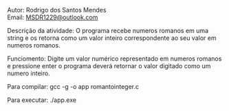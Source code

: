Autor: Rodrigo dos Santos Mendes <br />
Email: MSDR1229@outlook.com 

Descrição da atividade: O programa recebe numeros romanos em uma string e os retorna como um valor inteiro correspondente ao seu valor em numeros romanos.

Funciomento: Digite um valor numérico representado em numeros romanos e pressione enter o programa deverá retornar o valor digitado como um numero inteiro.

Para compilar: gcc -g -o app romantointeger.c

Para executar: ./app.exe

